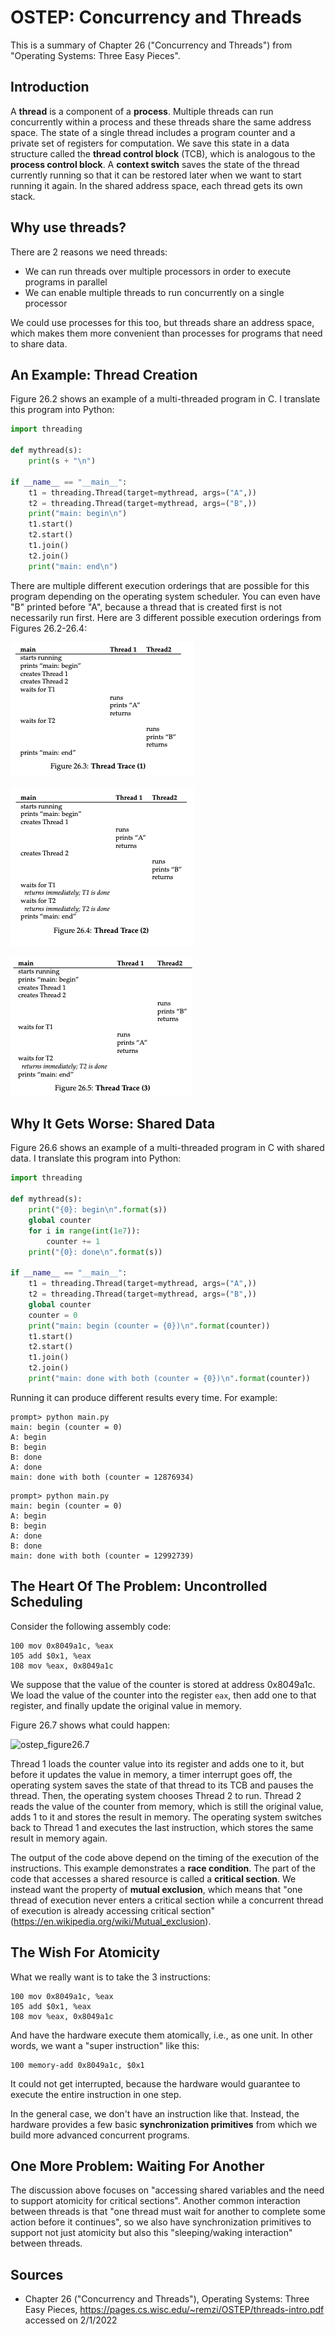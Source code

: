 # OSTEP: Concurrency and Threads

This is a summary of Chapter 26 ("Concurrency and Threads") from "Operating Systems: Three Easy Pieces".

## Introduction

A **thread** is a component of a **process**. Multiple threads can run concurrently within a process and these threads share the same address space. The state of a single thread includes a program counter and a private set of registers for computation. We save this state in a data structure called the **thread control block** (TCB), which is analogous to the **process control block**. A **context switch** saves the state of the thread currently running so that it can be restored later when we want to start running it again. In the shared address space, each thread gets its own stack.

## Why use threads?

There are 2 reasons we need threads:
* We can run threads over multiple processors in order to execute programs in parallel
* We can enable multiple threads to run concurrently on a single processor

We could use processes for this too, but threads share an address space, which makes them more convenient than processes for programs that need to share data.

## An Example: Thread Creation

Figure 26.2 shows an example of a multi-threaded program in C. I translate this program into Python:

```python
import threading

def mythread(s):
	print(s + "\n")

if __name__ == "__main__":
	t1 = threading.Thread(target=mythread, args=("A",))
	t2 = threading.Thread(target=mythread, args=("B",))
	print("main: begin\n")
	t1.start()
	t2.start()
	t1.join()
	t2.join()
	print("main: end\n")
```

There are multiple different execution orderings that are possible for this program depending on the operating system scheduler. You can even have "B" printed before "A", because a thread that is created first is not necessarily run first. Here are 3 different possible execution orderings from Figures 26.2-26.4:

![ostep_figure26.3](/img/ostep_figure26.3.png)

![ostep_figure26.4](/img/ostep_figure26.4.png)

![ostep_figure26.5](/img/ostep_figure26.5.png)

## Why It Gets Worse: Shared Data

Figure 26.6 shows an example of a multi-threaded program in C with shared data. I translate this program into Python:

```python
import threading

def mythread(s):
	print("{0}: begin\n".format(s))
	global counter
	for i in range(int(1e7)):
		counter += 1
	print("{0}: done\n".format(s))

if __name__ == "__main__":
	t1 = threading.Thread(target=mythread, args=("A",))
	t2 = threading.Thread(target=mythread, args=("B",))
	global counter
	counter = 0
	print("main: begin (counter = {0})\n".format(counter))
	t1.start()
	t2.start()
	t1.join()
	t2.join()
	print("main: done with both (counter = {0})\n".format(counter))
```

Running it can produce different results every time. For example:

```
prompt> python main.py 
main: begin (counter = 0)
A: begin
B: begin
B: done
A: done
main: done with both (counter = 12876934)
```

```
prompt> python main.py 
main: begin (counter = 0)
A: begin
B: begin
A: done
B: done
main: done with both (counter = 12992739)
```

## The Heart Of The Problem: Uncontrolled Scheduling

Consider the following assembly code:

```
100 mov 0x8049a1c, %eax
105 add $0x1, %eax
108 mov %eax, 0x8049a1c
```

We suppose that the value of the counter is stored at address 0x8049a1c. We load the value of the counter into the register `eax`, then add one to that register, and finally update the original value in memory.

Figure 26.7 shows what could happen:

![ostep_figure26.7](ostep_figure26.7)

Thread 1 loads the counter value into its register and adds one to it, but before it updates the value in memory, a timer interrupt goes off, the operating system saves the state of that thread to its TCB and pauses the thread. Then, the operating system chooses Thread 2 to run. Thread 2 reads the value of the counter from memory, which is still the original value, adds 1 to it and stores the result in memory. The operating system switches back to Thread 1 and executes the last instruction, which stores the same result in memory again.

The output of the code above depend on the timing of the execution of the instructions. This example demonstrates a **race condition**. The part of the code that accesses a shared resource is called a **critical section**. We instead want the property of **mutual exclusion**, which means that "one thread of execution never enters a critical section while a concurrent thread of execution is already accessing critical section" (https://en.wikipedia.org/wiki/Mutual_exclusion).

## The Wish For Atomicity

What we really want is to take the 3 instructions:

```
100 mov 0x8049a1c, %eax
105 add $0x1, %eax
108 mov %eax, 0x8049a1c
```

And have the hardware execute them atomically, i.e., as one unit. In other words, we want a "super instruction" like this:

```
100 memory-add 0x8049a1c, $0x1
```

It could not get interrupted, because the hardware would guarantee to execute the entire instruction in one step.

In the general case, we don't have an instruction like that. Instead, the hardware provides a few basic **synchronization primitives** from which we build more advanced concurrent programs.

## One More Problem: Waiting For Another

The discussion above focuses on "accessing shared variables and the need to support atomicity for critical sections". Another common interaction between threads is that "one thread must wait for another to complete some action before it continues", so we also have synchronization primitives to support not just atomicity but also this "sleeping/waking interaction" between threads.

## Sources

* Chapter 26 ("Concurrency and Threads"), Operating Systems: Three Easy Pieces, https://pages.cs.wisc.edu/~remzi/OSTEP/threads-intro.pdf accessed on 2/1/2022